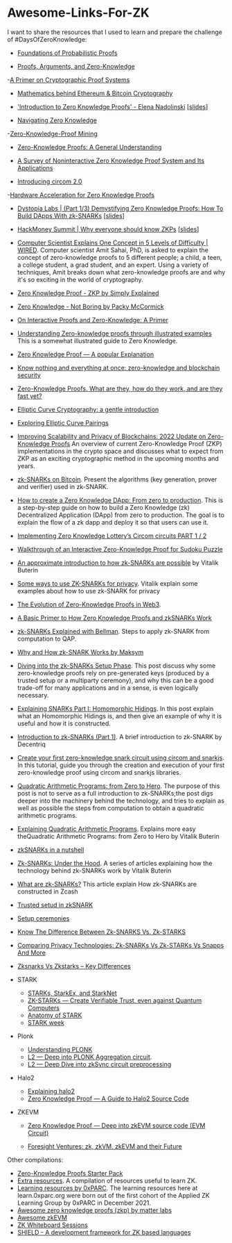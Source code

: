 # Awesome-Links-For-ZK

I want to share the resources that I used to learn and prepare the challenge of #DaysOfZeroKnowledge:

- [Foundations of Probabilistic Proofs](https://people.eecs.berkeley.edu/~alexch/classes/CS294-F2020.html)

- [Proofs, Arguments, and Zero-Knowledge](https://people.cs.georgetown.edu/jthaler/ProofsArgsAndZK.pdf)

-[A Primer on Cryptographic Proof Systems](https://jumpcrypto.com/a-primer-on-proof-systems/)

- [Mathematics behind Ethereum & Bitcoin Cryptography](https://betterprogramming.pub/understanding-ethereum-cryptography-3ef7429eddce)

- ['Introduction to Zero Knowledge Proofs' - Elena Nadolinski](https://www.youtube.com/watch?v=BT88s7_VtC8) [[slides](https://docs.google.com/presentation/d/10JmV3-VxPtdHlrX4MSu-ERH82IonZeLrDdLZ1lJ6Wlc/mobilepresent?slide=id.gd3aa85d23a_0_11)]

- [Navigating Zero Knowledge](https://medium.com/amber-group/navigating-zero-knowledge-e944b21af71c)

-[Zero-Knowledge-Proof Mining](https://medium.com/6block/zero-knowledge-proof-mining-9bc12fbbbd55)

- [Zero-Knowledge Proofs: A General Understanding](https://medium.com/xord/zero-knowledge-proofs-a-general-understanding-xord-67928f3eea7f)

- [A Survey of Noninteractive Zero Knowledge Proof System and Its Applications](https://www.hindawi.com/journals/tswj/2014/560484/)

- [Introducing circom 2.0](https://drive.google.com/file/d/1xtCJpXryI53Xo1vCbhh8IieW37gLzK9b/view)

-[Hardware Acceleration for Zero Knowledge Proofs](https://www.paradigm.xyz/2022/04/zk-hardware)

- [Dystopia Labs | (Part 1/3) Demystifying Zero Knowledge Proofs: How To Build DApps With zk-SNARKs](https://www.youtube.com/watch?v=_6TqUNVLChc) [[slides](https://docs.google.com/presentation/d/1gfB6WZMvM9mmDKofFibIgsyYShdf0RV_Y8TLz3k1Ls0/edit#slide=id.g443fe0d9f5_0_104)]

- [HackMoney Summit | Why everyone should know ZKPs](https://www.youtube.com/watch?v=61DuJAQXxjU) [[slides](https://docs.google.com/presentation/d/1NaFqC-RnKuMOiG1CFpb5tnTC2mbu78brPKO2ldZhesI/edit#slide=id.p)]

- [Computer Scientist Explains One Concept in 5 Levels of Difficulty | WIRED](https://www.youtube.com/watch?v=fOGdb1CTu5c&t=14s). Computer scientist Amit Sahai, PhD, is asked to explain the concept of zero-knowledge proofs to 5 different people; a child, a teen, a college student, a grad student, and an expert. Using a variety of techniques, Amit breaks down what zero-knowledge proofs are and why it's so exciting in the world of cryptography.

- [Zero Knowledge Proof - ZKP by Simply Explained](https://www.youtube.com/watch?v=OcmvMs4AMbM)

- [Zero Knowledge - Not Boring by Packy McCormick](https://www.notboring.co/p/zero-knowledge?s=r)

- [On Interactive Proofs and Zero-Knowledge: A Primer](https://medium.com/magicofc/interactive-proofs-and-zero-knowledge-b32f6c8d66c3)

- [Understanding Zero-knowledge proofs through illustrated examples](https://blog.goodaudience.com/understanding-zero-knowledge-proofs-through-simple-examples-df673f796d99) This is a somewhat illustrated guide to Zero Knowledge.

- [Zero Knowledge Proof — A popular Explanation](https://starli.medium.com/zero-knowledge-proof-a-popular-explanation-ce841be547f4)

- [Know nothing and everything at once: zero-knowledge and blockchain security](https://medium.com/geekculture/know-nothing-and-everything-at-once-zero-knowledge-and-blockchain-security-b714bdd4a3b1)

- [Zero-Knowledge Proofs. What are they, how do they work, and are they fast yet?](https://zkp.science)

- [Elliptic Curve Cryptography: a gentle introduction](https://andrea.corbellini.name/2015/05/17/elliptic-curve-cryptography-a-gentle-introduction/)

- [Exploring Elliptic Curve Pairings](https://medium.com/@VitalikButerin/exploring-elliptic-curve-pairings-c73c1864e627)

- [Improving Scalability and Privacy of Blockchains: 2022 Update on Zero-Knowledge Proofs](https://medium.com/51nodes/improving-scalability-and-privacy-of-blockchains-2022-update-on-zero-knowledge-proofs-2d90615f0dd) An overview of current Zero-Knowledge Proof (ZKP) implementations in the crypto space and discusses what to expect from ZKP as an exciting cryptographic method in the upcoming months and years. 

- [zk-SNARKs on Bitcoin](https://xiaohuiliu.medium.com/zk-snarks-on-bitcoin-239d96d182bd). Present the algorithms (key generation, prover and verifier) used in zk-SNARK.

- [How to create a Zero Knowledge DApp: From zero to production](https://vivianblog.hashnode.dev/how-to-create-a-zero-knowledge-dapp-from-zero-to-production#heading-zero-knowledge-structure). This is a step-by-step guide on how to build a Zero Knowledge (zk) Decentralized Application (DApp) from zero to production. The goal is to explain the flow of a zk dapp and deploy it so that users can use it. 

- [Implementing Zero Knowledge Lottery’s Circom circuits PART 1 / 2](https://killari.medium.com/implementing-zero-knowledge-lotterys-circom-circuits-part-1-2-16910b3732a2)

- [Walkthrough of an Interactive Zero-Knowledge Proof for Sudoku Puzzle](https://medium.com/coinmonks/walkthrough-of-an-interactive-zero-knowledge-proof-for-sudoku-puzzle-ac563588f1a8)

- [An approximate introduction to how zk-SNARKs are possible](https://vitalik.ca/general/2021/01/26/snarks.html) by Vitalik Buterin
- [Some ways to use ZK-SNARKs for privacy](https://vitalik.ca/general/2022/06/15/using_snarks.html). Vitalik explain some examples about how to use zk-SNARK for privacy 

- [The Evolution of Zero-Knowledge Proofs in Web3](https://medium.com/manta-network/the-evolution-of-zero-knowledge-proofs-in-web3-b92a68c41c04). 

- [A Basic Primer to How Zero Knowledge Proofs and zkSNARKs Work](https://medium.com/@kamoussa/a-basic-primer-to-how-zero-knowledge-proofs-and-zksnarks-work-21d1b667be23)

- [zk-SNARKs Explained with Bellman](https://hongchao.me/zksnark/). Steps to apply zk-SNARK from computation to QAP.

- [Why and How zk-SNARK Works by Maksym](https://medium.com/@imolfar)

- [Diving into the zk-SNARKs Setup Phase](https://medium.com/qed-it/diving-into-the-snarks-setup-phase-b7660242a0d7). This post discuss why some zero-knowledge proofs rely on pre-generated keys (produced by a trusted setup or a multiparty ceremony), and why this can be a good trade-off for many applications and in a sense, is even logically necessary.

- [Explaining SNARKs Part I: Homomorphic Hidings](https://electriccoin.co/blog/snark-explain/). In this post explain what an Homomorphic Hidings is, and then give an example of why it is useful and how it is constructed.

- [Introduction to zk-SNARKs (Part 1)](https://blog.decentriq.com/zk-snarks-primer-part-one/). A brief introduction to zk-SNARK by Decentriq

- [Create your first zero-knowledge snark circuit using circom and snarkjs](https://blog.iden3.io/first-zk-proof.html). In this tutorial, guide you through the creation and execution of your first zero-knowledge proof using circom and snarkjs libraries.

- [Quadratic Arithmetic Programs: from Zero to Hero](https://medium.com/@VitalikButerin/quadratic-arithmetic-programs-from-zero-to-hero-f6d558cea649). The purpose of this post is not to serve as a full introduction to zk-SNARKs;the post digs deeper into the machinery behind the technology, and tries to explain as well as possible the steps from computation to obtain a quadratic arithmetic programs. 

- [Explaining Quadratic Arithmetic Programs](https://xord.com/research/explaining-quadratic-arithmetic-programs/). Explains more easy theQuadratic Arithmetic Programs: from Zero to Hero by Vitalik Buterin

- [zkSNARKs in a nutshell](https://blog.ethereum.org/2016/12/05/zksnarks-in-a-nutshell/)

- [Zk-SNARKs: Under the Hood](https://medium.com/@VitalikButerin/zk-snarks-under-the-hood-b33151a013f6). A series of articles explaining how the technology behind zk-SNARKs work by Vitalik Buterin

- [What are zk-SNARKs?](https://z.cash/technology/zksnarks/) This article explain How zk-SNARKs are constructed in Zcash

- [Trusted setud in zkSNARK](https://crypto.stackexchange.com/questions/89449/why-it-is-said-that-zk-snarks-need-a-trusted-setup-to-work)

- [Setup ceremonies](https://zkproof.org/2021/06/30/setup-ceremonies/)

- [Know The Difference Between Zk-SNARKS Vs. Zk-STARKS](https://www.blockchain-council.org/blockchain/zk-snarks-vs-zk-starks/)

- [Comparing Privacy Technologies: Zk-SNARKs Vs Zk-STARKs Vs Snapps And More](https://blog.horizen.io/comparing-privacy-technologies/)

- [Zksnarks Vs Zkstarks – Key Differences](https://101blockchains.com/zksnarks-vs-zkstarks/)

- STARK
  - [STARKs, StarkEx, and StarkNet](https://medium.com/starkware/starks-starkex-and-starknet-9a426680745a)
  - [ZK-STARKs — Create Verifiable Trust, even against Quantum Computers](https://medium.com/coinmonks/zk-starks-create-verifiable-trust-even-against-quantum-computers-dd9c6a2bb13d)
  - [Anatomy of STARK](https://aszepieniec.github.io/stark-anatomy/)
  - [STARK week](https://hackmd.io/@grjte/stark-week)
  
- Plonk
  - [Understanding PLONK](https://vitalik.ca/general/2019/09/22/plonk.html)
  - [L2 — Deep into PLONK Aggregation circuit](https://starli.medium.com/l2-deep-into-plonk-aggregation-circuit-d9928ccd0749). 
  - [L2 — Deep Dive into zkSync circuit preprocessing](https://starli.medium.com/l2-deep-dive-into-zksync-circuit-preprocessing-1f365a9d15d6)

- Halo2
  - [Explaining halo2](https://electriccoin.co/blog/explaining-halo-2/)
  - [Zero Knowledge Proof — A Guide to Halo2 Source Code](https://starli.medium.com/zero-knowledge-proof-a-guide-to-halo2-source-code-9be0cf792f18)

- ZKEVM
  - [Zero Knowledge Proof — Deep into zkEVM source code (EVM Circuit)](https://starli.medium.com/zero-knowledge-proof-deep-into-zkevm-source-code-evm-circuit-21d0a47f63aa)
  
  - [Foresight Ventures: zk, zkVM, zkEVM and their Future](https://foresightventures.medium.com/foresight-ventures-zk-zkvm-zkevm-and-their-future-6fb4b8b527d8)

Other compilations:

  - [Zero-Knowledge Proofs Starter Pack](https://ethresear.ch/t/zero-knowledge-proofs-starter-pack/4519)
  - [Extra resources](https://0xst.notion.site/ZK-Research-94ba836c3b2a4e2491a871364ee5b13b). A compilation of resources useful to learn ZK.
  - [Learning resources by 0xPARC](https://learn.0xparc.org). The learning resources here at learn.0xparc.org were born out of the first cohort of the Applied ZK Learning Group by 0xPARC in December 2021.
  - [Awesome zero knowledge proofs (zkp) by matter labs](https://github.com/matter-labs/awesome-zero-knowledge-proofs)
  - [Awesome zkEVM](https://github.com/LuozhuZhang/awesome-zkevm)
  - [ZK Whiteboard Sessions](https://zkhack.dev/whiteboard/)
  - [SHIELD - A development framework for ZK based languages](https://xord.notion.site/SHIELD-5306223ca4f745d19f54b9a5f4004cd6)
  

